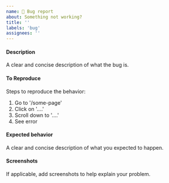 ```yaml
---
name: 🐛 Bug report
about: Something not working?
title: ''
labels: 'bug'
assignees: ''
---
```


#### Description

A clear and concise description of what the bug is.

#### To Reproduce

Steps to reproduce the behavior:

1. Go to '/some-page'
2. Click on '....'
3. Scroll down to '....'
4. See error

#### Expected behavior

A clear and concise description of what you expected to happen.

#### Screenshots

<!--
  HINT: on OS X, press Command+Control+Shift+4 to capture a screengrab in your clipboard,
  then you can press Command+P to paste it directly into github
-->

If applicable, add screenshots to help explain your problem.
